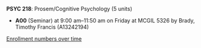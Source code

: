 **PSYC 218**: Prosem/Cognitive Psychology (5 units)

- **A00** (Seminar) at 9:00 am–11:50 am on Friday at MCGIL 5326 by Brady, Timothy Francis (A13242194)

[Enrollment numbers over time](./PSYC218.tsv)
